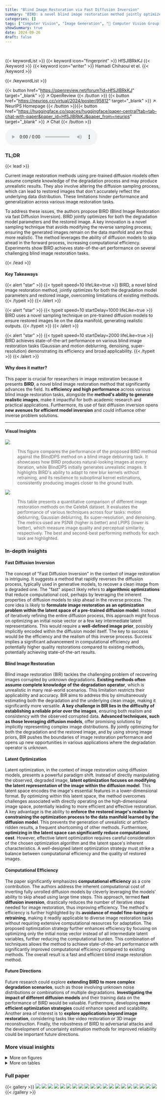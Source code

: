 ```yaml
---
title: "Blind Image Restoration via Fast Diffusion Inversion"
summary: "BIRD: a novel blind image restoration method jointly optimizes degradation model parameters and the restored image, ensuring realistic outputs via fast diffusion inversion and achieving state-of-the-a..."
categories: []
tags: ["Computer Vision", "Image Generation", "🏢 Computer Vision Group, Institute of Informatics, University of Bern, Switzerland",]
showSummary: true
date: 2024-09-26
draft: false
---
```


<br>

{{< keywordList >}}
{{< keyword icon="fingerprint" >}} HfSJlBRkKJ {{< /keyword >}}
{{< keyword icon="writer" >}} Hamadi Chihaoui et el. {{< /keyword >}}
 
{{< /keywordList >}}

{{< button href="https://openreview.net/forum?id=HfSJlBRkKJ" target="_blank" >}}
↗ OpenReview
{{< /button >}}
{{< button href="https://neurips.cc/virtual/2024/poster/95812" target="_blank" >}}
↗ NeurIPS Homepage
{{< /button >}}{{< button href="https://huggingface.co/spaces/huggingface/paper-central?tab=tab-chat-with-paper&paper_id=HfSJlBRkKJ&paper_from=neurips" target="_blank" >}}
↗ Chat
{{< /button >}}



<audio controls>
    <source src="https://ai-paper-reviewer.com/HfSJlBRkKJ/podcast.wav" type="audio/wav">
    Your browser does not support the audio element.
</audio>


### TL;DR


{{< lead >}}

Current image restoration methods using pre-trained diffusion models often assume complete knowledge of the degradation process and may produce unrealistic results.  They also involve altering the diffusion sampling process, which can lead to restored images that don't accurately reflect the underlying data distribution. These limitations hinder performance and generalization across various image restoration tasks.

To address these issues, the authors propose BIRD (Blind Image Restoration via fast Diffusion Inversion). BIRD jointly optimizes for both the degradation model parameters and the restored image.  A key innovation is a novel sampling technique that avoids modifying the reverse sampling process, ensuring the generated images remain on the data manifold and are thus more realistic.  The method leverages the ability of diffusion models to skip ahead in the forward process, increasing computational efficiency.  Experiments show BIRD achieves state-of-the-art performance on several challenging blind image restoration tasks.

{{< /lead >}}


#### Key Takeaways

{{< alert "star" >}}
{{< typeit speed=10 lifeLike=true >}} BIRD, a novel blind image restoration method, jointly optimizes for both the degradation model parameters and restored image, overcoming limitations of existing methods. {{< /typeit >}}
{{< /alert >}}

{{< alert "star" >}}
{{< typeit speed=10 startDelay=1000 lifeLike=true >}} BIRD uses a novel sampling technique on pre-trained diffusion models to ensure restored images lie on the data manifold, generating realistic outputs. {{< /typeit >}}
{{< /alert >}}

{{< alert "star" >}}
{{< typeit speed=10 startDelay=2000 lifeLike=true >}} BIRD achieves state-of-the-art performance on various blind image restoration tasks (Gaussian and motion deblurring, denoising, super-resolution) demonstrating its efficiency and broad applicability. {{< /typeit >}}
{{< /alert >}}

#### Why does it matter?
This paper is crucial for researchers in image restoration because it presents **BIRD**, a novel blind image restoration method that significantly advances the field.  Its **efficiency and high performance** across various blind image restoration tasks, alongside the **method's ability to generate realistic images**,  make it impactful for both academic research and practical applications. Furthermore, its use of fast diffusion inversion opens **new avenues for efficient model inversion** and could influence other inverse problem solutions. 

------
#### Visual Insights



![](https://ai-paper-reviewer.com/HfSJlBRkKJ/figures_1_1.jpg)

> This figure compares the performance of the proposed BIRD method against the BlindDPS method on a blind image deblurring task. It showcases how BIRD produces natural-looking images at every iteration, while BlindDPS initially generates unrealistic images.  It highlights BIRD's ability to adapt to new blur kernels without retraining, and its resilience to suboptimal kernel estimations, consistently producing images closer to the ground truth.





![](https://ai-paper-reviewer.com/HfSJlBRkKJ/tables_8_1.jpg)

> This table presents a quantitative comparison of different image restoration methods on the CelebA dataset.  It evaluates the performance of various techniques across four tasks: motion deblurring, Gaussian deblurring, 8x super-resolution, and denoising.  The metrics used are PSNR (higher is better) and LPIPS (lower is better), which measure image quality and perceptual similarity, respectively.  The best and second-best performing methods for each task are highlighted.





### In-depth insights


#### Fast Diffusion Inversion
The concept of "Fast Diffusion Inversion" in the context of image restoration is intriguing.  It suggests a method that rapidly reverses the diffusion process, typically used in generative models, to recover a clean image from a degraded one. The "fast" aspect likely refers to **algorithmic optimizations** that reduce computational cost, perhaps by leveraging the inherent properties of diffusion models to skip ahead in the reverse process.  The core idea is likely to **formulate image restoration as an optimization problem within the latent space of a pre-trained diffusion model**.  Instead of iteratively refining the entire diffusion process, this approach might focus on optimizing an initial noise vector or a few key intermediate latent representations.  This would require a **well-defined image prior**, possibly implicitly encoded within the diffusion model itself.   The key to success would be the efficiency and the realism of this inverse process. Success implies a significant advancement in computational efficiency and potentially higher quality restorations compared to existing methods, potentially achieving state-of-the-art results.

#### Blind Image Restoration
Blind image restoration (BIR) tackles the challenging problem of recovering images corrupted by unknown degradations.  **Existing methods often assume complete knowledge of the degradation operator**, which is unrealistic in many real-world scenarios.  This limitation restricts their applicability and accuracy.  BIR aims to address this by simultaneously estimating both the degradation and the underlying clean image, making it significantly more versatile.  **A key challenge in BIR lies in the difficulty of establishing a reliable prior over the images**, ensuring both realism and consistency with the observed corrupted data.   **Advanced techniques, such as those leveraging diffusion models**, offer promising solutions by implicitly representing complex image distributions. By jointly optimizing for both the degradation and the restored image, and by using strong image priors,  BIR pushes the boundaries of image restoration performance and opens up new opportunities in various applications where the degradation operator is unknown.

#### Latent Optimization
Latent optimization, in the context of image restoration using diffusion models, presents a powerful paradigm shift.  Instead of directly manipulating the observed, degraded image, **latent optimization focuses on modifying the latent representation of the image within the diffusion model**. This latent space encodes the image's essential features in a lower-dimensional format. By optimizing within this latent space, the method overcomes challenges associated with directly operating on the high-dimensional image space, potentially leading to more efficient and effective restoration.  A key advantage is the ability to **enforce the restored image's realism by constraining the optimization process to the data manifold learned by the diffusion model**.  This prevents the generation of unrealistic or artifact-ridden results, a frequent shortcoming of other methods. Furthermore, **optimizing in the latent space can significantly reduce computational cost**. However, effective latent optimization requires careful consideration of the chosen optimization algorithm and the latent space's inherent characteristics. A well-designed latent optimization strategy must strike a balance between computational efficiency and the quality of restored images.

#### Computational Efficiency
The paper significantly emphasizes **computational efficiency** as a core contribution.  The authors address the inherent computational cost of inverting fully unrolled diffusion models by cleverly leveraging the models' ability to skip ahead using large time steps. This approach, termed **fast diffusion inversion**, drastically reduces the number of iterative steps needed for image restoration, thus improving efficiency. The method's efficiency is further highlighted by its **avoidance of model fine-tuning or retraining**, making it readily applicable to diverse image restoration tasks without requiring extensive computational resources for adaptation.  The proposed optimization strategy further enhances efficiency by focusing on optimizing only the initial noise vector instead of all intermediate latent variables, further reducing the computational burden.  This combination of techniques allows the method to achieve state-of-the-art performance with significantly improved computational efficiency compared to existing methods.  The overall result is a fast and efficient blind image restoration method.

#### Future Directions
Future research could explore **extending BIRD to more complex degradation scenarios**, such as those involving unknown noise distributions or combinations of multiple degradations.  **Investigating the impact of different diffusion models** and their training data on the performance of BIRD would be valuable.  Furthermore, developing **more efficient optimization strategies** could enhance speed and scalability.  Another area of interest is to **explore applications beyond image restoration**, considering tasks like video restoration or 3D image reconstruction. Finally, the robustness of BIRD to adversarial attacks and the development of uncertainty estimation methods for improved reliability could be important future directions.


### More visual insights

<details>
<summary>More on figures
</summary>


![](https://ai-paper-reviewer.com/HfSJlBRkKJ/figures_2_1.jpg)

> This figure shows the results of applying the BIRD method to four different blind image restoration tasks: Gaussian deblurring, motion deblurring, super-resolution, and denoising.  Each task demonstrates BIRD's ability to restore images without prior knowledge of the degradation model. The results highlight the method's effectiveness across various types of image degradation.


![](https://ai-paper-reviewer.com/HfSJlBRkKJ/figures_3_1.jpg)

> This figure illustrates the accelerated image sampling method proposed in the paper.  It shows how different step sizes (dt) in the DDIMReverse function affect the generated image while maintaining realism. The initial noise is shown in (a), and (b) through (f) show the results of using different step sizes, demonstrating the effectiveness of the accelerated sampling technique.


![](https://ai-paper-reviewer.com/HfSJlBRkKJ/figures_5_1.jpg)

> This figure shows the results of the BIRD model on two different image datasets: CelebA and ImageNet.  The left side shows an example from CelebA, a dataset of celebrity faces, with the original image and the image reconstructed by BIRD. The right side shows an example from ImageNet, a dataset of general images, also with the original and reconstructed images. The caption indicates that the Peak Signal-to-Noise Ratio (PSNR) values, a common metric for image quality,  are calculated over 10 runs for each example to measure performance and give a statistical representation.  The PSNR values are given to quantify the model's ability to reconstruct the images successfully.  Higher PSNR values suggest better reconstruction.


![](https://ai-paper-reviewer.com/HfSJlBRkKJ/figures_6_1.jpg)

> This figure compares the performance of different image super-resolution methods on ImageNet.  It showcases two examples of low-resolution images upscaled by GDP, BlindDPS, BIRD, and the ground truth high-resolution images.  The visual comparison allows assessment of each method's ability to recover fine details and overall image quality.


![](https://ai-paper-reviewer.com/HfSJlBRkKJ/figures_7_1.jpg)

> This figure compares the results of Gaussian deblurring on CelebA images using four different methods: GDP, BlindDPS, BIRD, and ground truth.  The leftmost image is the blurry input image.  The following three images show the results of each method, demonstrating the ability of each method to remove the blur and recover a sharp image. The rightmost image is the ground truth (GT), serving as the reference for comparison.  The images demonstrate the effectiveness of BIRD compared to the others in terms of visual quality and closeness to the ground truth.


![](https://ai-paper-reviewer.com/HfSJlBRkKJ/figures_7_2.jpg)

> This figure compares the results of image denoising on the CelebA dataset using four different methods: GDP, BlindDPS, BIRD, and the ground truth.  It shows that BIRD produces significantly better denoised images compared to the other two methods. The input image is heavily corrupted with noise, showcasing the effectiveness of the models in removing it to recover the original image.


![](https://ai-paper-reviewer.com/HfSJlBRkKJ/figures_12_1.jpg)

> This figure demonstrates the versatility of BIRD by showcasing its application to both blind and non-blind image restoration tasks.  The leftmost columns show examples of inpainting (filling in missing parts of an image) and denoising (removing noise from an image). The rightmost columns present a particularly challenging task of sparse-view Computed Tomography (CT) reconstruction.  In sparse-view CT, only a limited number of projections of an object are available, making it difficult to reconstruct the original image.  The figure highlights BIRD's success in reconstructing realistic images in all these diverse scenarios, even when the ground truth data is not directly available (as indicated in the caption).


![](https://ai-paper-reviewer.com/HfSJlBRkKJ/figures_13_1.jpg)

> This figure demonstrates the robustness of the BIRD method to severe degradation, specifically in the context of face hallucination with a 16x super-resolution task. It showcases the results of the BIRD algorithm alongside those of competing methods.  The visual comparison reveals that BIRD produces superior visual quality and faithfulness compared to other methods when dealing with highly degraded input images.


![](https://ai-paper-reviewer.com/HfSJlBRkKJ/figures_13_2.jpg)

> This figure demonstrates the robustness of BIRD to errors in estimating the degradation operator.  It compares the performance of BIRD and DPS (another method) when a slightly inaccurate kernel is used for deblurring.  The top row shows the original kernel and the modified kernel; the remaining rows show the results of applying the methods to blurry images of faces.


</details>




<details>
<summary>More on tables
</summary>


![](https://ai-paper-reviewer.com/HfSJlBRkKJ/tables_8_2.jpg)
> This table presents a quantitative comparison of different image restoration methods on the ImageNet validation dataset for four tasks: Gaussian deblurring and motion deblurring, denoising, and super-resolution.  The performance of each method is evaluated using two metrics: PSNR (Peak Signal-to-Noise Ratio) and LPIPS (Learned Perceptual Image Patch Similarity). Higher PSNR values and lower LPIPS values indicate better image quality. The best-performing method for each metric and task is highlighted in bold and underlined.

![](https://ai-paper-reviewer.com/HfSJlBRkKJ/tables_9_1.jpg)
> This table demonstrates the impact of different step sizes (dt) during the denoising process on the CelebA dataset, which is used for evaluating the image restoration performance.  The step size is a hyperparameter that directly affects the balance between accuracy and computational efficiency.  Smaller step sizes generally result in higher accuracy but longer processing times, while larger step sizes lead to faster processing but potentially lower accuracy. The table showcases the PSNR (Peak Signal-to-Noise Ratio) and LPIPS (Learned Perceptual Image Patch Similarity) metrics, which are used to quantify the quality of the reconstructed images, along with the runtime for each step size. The results help determine an optimal step size that achieves a good balance between accuracy and computational efficiency.

</details>




### Full paper

{{< gallery >}}
<img src="https://ai-paper-reviewer.com/HfSJlBRkKJ/1.png" class="grid-w50 md:grid-w33 xl:grid-w25" />
<img src="https://ai-paper-reviewer.com/HfSJlBRkKJ/2.png" class="grid-w50 md:grid-w33 xl:grid-w25" />
<img src="https://ai-paper-reviewer.com/HfSJlBRkKJ/3.png" class="grid-w50 md:grid-w33 xl:grid-w25" />
<img src="https://ai-paper-reviewer.com/HfSJlBRkKJ/4.png" class="grid-w50 md:grid-w33 xl:grid-w25" />
<img src="https://ai-paper-reviewer.com/HfSJlBRkKJ/5.png" class="grid-w50 md:grid-w33 xl:grid-w25" />
<img src="https://ai-paper-reviewer.com/HfSJlBRkKJ/6.png" class="grid-w50 md:grid-w33 xl:grid-w25" />
<img src="https://ai-paper-reviewer.com/HfSJlBRkKJ/7.png" class="grid-w50 md:grid-w33 xl:grid-w25" />
<img src="https://ai-paper-reviewer.com/HfSJlBRkKJ/8.png" class="grid-w50 md:grid-w33 xl:grid-w25" />
<img src="https://ai-paper-reviewer.com/HfSJlBRkKJ/9.png" class="grid-w50 md:grid-w33 xl:grid-w25" />
<img src="https://ai-paper-reviewer.com/HfSJlBRkKJ/10.png" class="grid-w50 md:grid-w33 xl:grid-w25" />
<img src="https://ai-paper-reviewer.com/HfSJlBRkKJ/11.png" class="grid-w50 md:grid-w33 xl:grid-w25" />
<img src="https://ai-paper-reviewer.com/HfSJlBRkKJ/12.png" class="grid-w50 md:grid-w33 xl:grid-w25" />
<img src="https://ai-paper-reviewer.com/HfSJlBRkKJ/13.png" class="grid-w50 md:grid-w33 xl:grid-w25" />
<img src="https://ai-paper-reviewer.com/HfSJlBRkKJ/14.png" class="grid-w50 md:grid-w33 xl:grid-w25" />
<img src="https://ai-paper-reviewer.com/HfSJlBRkKJ/15.png" class="grid-w50 md:grid-w33 xl:grid-w25" />
<img src="https://ai-paper-reviewer.com/HfSJlBRkKJ/16.png" class="grid-w50 md:grid-w33 xl:grid-w25" />
<img src="https://ai-paper-reviewer.com/HfSJlBRkKJ/17.png" class="grid-w50 md:grid-w33 xl:grid-w25" />
<img src="https://ai-paper-reviewer.com/HfSJlBRkKJ/18.png" class="grid-w50 md:grid-w33 xl:grid-w25" />
<img src="https://ai-paper-reviewer.com/HfSJlBRkKJ/19.png" class="grid-w50 md:grid-w33 xl:grid-w25" />
<img src="https://ai-paper-reviewer.com/HfSJlBRkKJ/20.png" class="grid-w50 md:grid-w33 xl:grid-w25" />
{{< /gallery >}}
